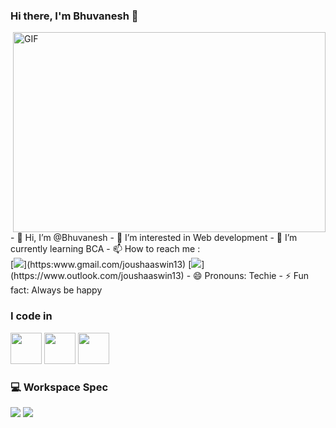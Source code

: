### Hi there, I'm Bhuvanesh 👋
<img align="right" alt="GIF" src="https://i.pinimg.com/originals/47/f0/34/47f0342cec72b800463bf003eac1257e.gif" width="500" height="320" />
 - 👋 Hi, I’m @Bhuvanesh
 - 👀 I’m interested in Web development
 - 🌱 I’m currently learning BCA
 - 📫 How to reach me :
<br /> [<img src="https://img.shields.io/badge/Gmail-D14836?style=for-the-badge&logo=gmail&logoColor=white" />](https:www.gmail.com/joushaaswin13) [<img src="https://img.shields.io/badge/Microsoft_Outlook-0078D4?style=for-the-badge&logo=microsoft-outlook&logoColor=white" />](https://www.outlook.com/joushaaswin13)
- 😄 Pronouns: Techie
- ⚡ Fun fact: Always be happy

### I code in

<img height="50" width="50" src="https://cdn-icons-png.flaticon.com/512/732/732212.png" /> <img height="50" width="50" src="https://cdn.icon-icons.com/icons2/2107/PNG/512/file_type_css_icon_130661.png" /> <img height="50" width="50" src="https://img.icons8.com/color/48/000000/javascript.png"/>

### 💻 Workspace Spec
<img src="https://img.shields.io/badge/NVIDIA-GTX1650-76B900?style=for-the-badge&logo=nvidia&logoColor=white"/> <img src="https://img.shields.io/badge/hp-laptop-0096D6?style=for-the-badge&logo=hp&logoColor=white"/>
